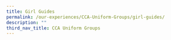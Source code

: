 ```yaml
---
title: Girl Guides
permalink: /our-experiences/CCA-Uniform-Groups/girl-guides/
description: ""
third_nav_title: CCA Uniform Groups
---
```


